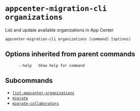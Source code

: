 # `appcenter-migration-cli organizations`

List and update available organizations in App Center

```plaintext
appcenter-migration-cli organizations [command] [options]
```

## Options inherited from parent commands

```plaintext
      --help   Show help for command
```

## Subcommands

- [`list-appcenter-organizations`](list-appcenter-organizations.md)
- [`migrate`](migrate.md)
- [`migrate-collaborators`](migrate-collaborators.md)
